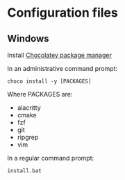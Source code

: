 # Configuration files

## Windows

Install [Chocolatey package manager](https://chocolatey.org/install)

In an administrative command prompt:

    choco install -y [PACKAGES]

Where PACKAGES are:

- alacritty
- cmake
- fzf
- git
- ripgrep
- vim

In a regular command prompt:

    install.bat

